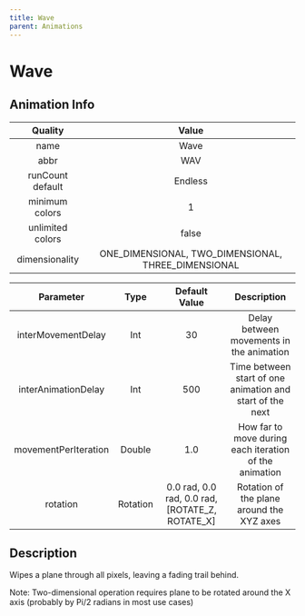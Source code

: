 ```yaml
---
title: Wave
parent: Animations
---
```


<!-- THIS FILE IS AUTOMATICALLY GENERATED -->
<!-- MAKE CHANGES TO THE AnimationInfo INSTANCE ASSOCIATED WITH THIS ANIMATION -->

# Wave

## Animation Info

|Quality|Value|
|:-:|:-:|
|name|Wave|
|abbr|WAV|
|runCount default|Endless|
|minimum colors|1|
|unlimited colors|false|
|dimensionality|ONE_DIMENSIONAL, TWO_DIMENSIONAL, THREE_DIMENSIONAL|

|Parameter|Type|Default Value|Description|
|:-:|:-:|:-:|:-:|
|interMovementDelay|Int|30|Delay between movements in the animation|
|interAnimationDelay|Int|500|Time between start of one animation and start of the next|
|movementPerIteration|Double|1.0|How far to move during each iteration of the animation|
|rotation|Rotation|0.0 rad, 0.0 rad, 0.0 rad, [ROTATE_Z, ROTATE_X]|Rotation of the plane around the XYZ axes|

## Description
Wipes a plane through all pixels, leaving a fading trail behind.

Note: Two-dimensional operation requires plane to be rotated around the X axis (probably by Pi/2 radians in most use cases)

